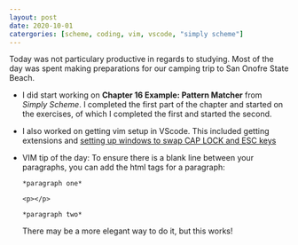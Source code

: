 ```yaml
---
layout: post
date: 2020-10-01
catergories: [scheme, coding, vim, vscode, "simply scheme"]
---
```


Today was not particulary productive in regards to studying. Most of the
day was spent making preparations for our camping trip to San Onofre 
State Beach.

- I did start working on **Chapter 16 Example: Pattern Matcher** from
  *Simply Scheme*. I completed the first part of the chapter and started
  on the exercises, of which I completed the first and started the
  second.   

<p></p>

- I also worked on getting vim setup in VScode. This included getting
  extensions and [setting up windows to swap CAP LOCK and ESC
  keys](https://github.com/Keegan-Evans/kevans/blob/master/swap-caps-escape.reg)

<p></p>

- VIM tip of the day: To ensure there is a blank line between your
  paragraphs, you can add the html tags for a paragraph:
  ```
  *paragraph one*

  <p></p>

  *paragraph two*
  ```
  There may be a more elegant way to do it, but this works!